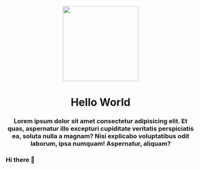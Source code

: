 <div id="header" align="center">
  <img
    src="https://media.giphy.com/media/v1.Y2lkPTc5MGI3NjExZWY4ZDkyMjk0ZmZkMzNiN2EyNjhkOGFlNzEwOTg1OTZiZWRmMWUxMyZjdD1n/K3riFD9sDcgLCx0nFG/giphy.gif"
    alt=""
    width="200"
  />
  <h1>Hello World</h1>
  <h3>
    Lorem ipsum dolor sit amet consectetur adipisicing elit. Et quas, aspernatur
    illo excepturi cupiditate veritatis perspiciatis ea, soluta nulla a magnam?
    Nisi explicabo voluptatibus odit laborum, ipsa numquam! Aspernatur, aliquam?
  </h3>
</div>

### Hi there 👋

<!--
**Santivss/Santivss** is a ✨ _special_ ✨ repository because its `README.md` (this file) appears on your GitHub profile.

Here are some ideas to get you started:

- 🔭 I’m currently working on ...
- 🌱 I’m currently learning ...
- 👯 I’m looking to collaborate on ...
- 🤔 I’m looking for help with ...
- 💬 Ask me about ...
- 📫 How to reach me: ...
- 😄 Pronouns: ...
- ⚡ Fun fact: ...
-->
